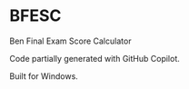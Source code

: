 # BFESC
Ben Final Exam Score Calculator

Code partially generated with GitHub Copilot.

Built for Windows.
